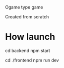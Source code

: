 Ogame type game

Created from scratch

# How launch 

cd backend
npm start

cd ./frontend
npm run dev